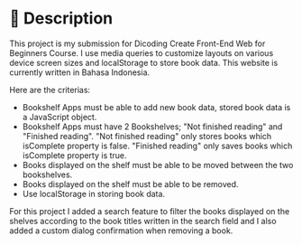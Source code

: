 # 📃 Description
This project is my submission for Dicoding Create Front-End Web for Beginners Course. I use media queries to customize layouts on various device screen sizes and localStorage to store book data. This website is currently written in Bahasa Indonesia.

Here are the criterias:
- Bookshelf Apps must be able to add new book data, stored book data is a JavaScript object.
- Bookshelf Apps must have 2 Bookshelves; "Not finished reading" and "Finished reading". "Not finished reading" only stores books which isComplete property is false.
"Finished reading" only saves books which isComplete property is true.
- Books displayed on the shelf must be able to be moved between the two bookshelves.
- Books displayed on the shelf must be able to be removed.
- Use localStorage in storing book data.

For this project I added a search feature to filter the books displayed on the shelves according to the book titles written in the search field and I also added a custom dialog confirmation when removing a book.
